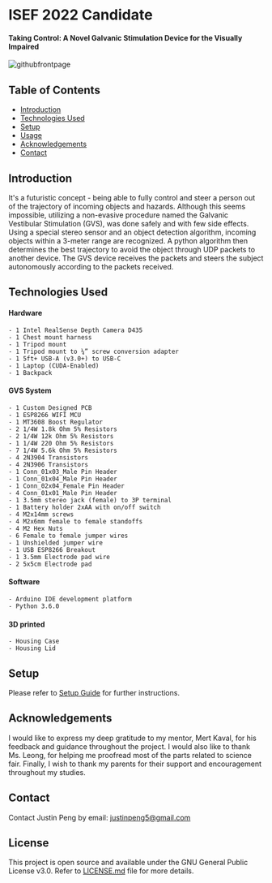 # ISEF 2022 Candidate
#### Taking Control: A Novel Galvanic Stimulation Device for the Visually Impaired 
  ![githubfrontpage](https://user-images.githubusercontent.com/100437179/155861465-5c7b1c7a-2796-4e0b-b0ac-685588bb3837.jpg)


## Table of Contents
* [Introduction](#introduction)
* [Technologies Used](#technologies-used)
* [Setup](#setup)
* [Usage](#usage)
* [Acknowledgements](#acknowledgements)
* [Contact](#contact)
<!-- * [License](#license) -->


## Introduction
   It's a futuristic concept - being able to fully control and steer a person out of the trajectory of incoming objects and hazards. Although this seems impossible, utilizing a non-evasive procedure named the Galvanic Vestibular Stimulation (GVS), was done safely and with few side effects. Using a special stereo sensor and an object detection algorithm, incoming objects within a 3-meter range are recognized. A python algorithm then determines the best trajectory to avoid the object through UDP packets to another device. The GVS device receives the packets and steers the subject autonomously according to the packets received.


## Technologies Used
  #### Hardware
  ```
  -	1 Intel RealSense Depth Camera D435
  -	1 Chest mount harness
  -	1 Tripod mount
  -	1 Tripod mount to ¼” screw conversion adapter
  -	1 5ft+ USB-A (v3.0+) to USB-C
  -	1 Laptop (CUDA-Enabled)
  -	1 Backpack
  ```
  #### GVS System
  ```
  -	1 Custom Designed PCB
  -	1 ESP8266 WIFI MCU
  -	1 MT3608 Boost Regulator
  -	2 1/4W 1.8k Ohm 5% Resistors
  -	2 1/4W 12k Ohm 5% Resistors
  -	1 1/4W 220 Ohm 5% Resistors
  -	7 1/4W 5.6k Ohm 5% Resistors
  -	4 2N3904 Transistors
  -	4 2N3906 Transistors
  -	1 Conn_01x03_Male Pin Header
  -	1 Conn_01x04_Male Pin Header
  -	1 Conn_02x04_Female Pin Header
  -	4 Conn_01x01_Male Pin Header
  -	1 3.5mm stereo jack (female) to 3P terminal
  -	1 Battery holder 2xAA with on/off switch
  -	4 M2x14mm screws
  -	4 M2x6mm female to female standoffs
  -	4 M2 Hex Nuts
  -	6 Female to female jumper wires
  -	1 Unshielded jumper wire
  -	1 USB ESP8266 Breakout
  -	1 3.5mm Electrode pad wire
  -	2 5x5cm Electrode pad
  ```
  #### Software
  ```
  -	Arduino IDE development platform
  -	Python 3.6.0
  ```
  #### 3D printed
  ```
  -	Housing Case
  -	Housing Lid
  ```


## Setup

Please refer to [Setup Guide](setup-guide.md) for further instructions.


## Acknowledgements

  I would like to express my deep gratitude to my mentor, Mert Kaval, for his feedback and guidance throughout the project. I would also like to thank Ms. Leong, for helping me proofread most of the parts related to science fair. Finally, I wish to thank my parents for their support and encouragement throughout my studies.

## Contact
Contact Justin Peng by email: justinpeng5@gmail.com

## License
This project is open source and available under the GNU General Public License v3.0. Refer to [LICENSE.md](LICENSE) file for more details.
